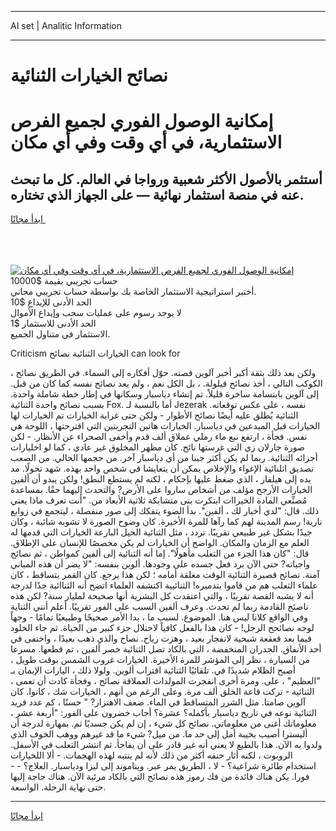 <hr>AI set | Analitic Information
<hr>
<h1>نصائح الخيارات الثنائية</h1>
<link rel="stylesheet" href="//binary-option.github.io/strategy/css/template.cta.html.min.css">

<div class="header">
    <div class="wrap">
        <div class="welcome">
            <div class="title__wrap rtl-direction"><h1 class="welcome__title rtl-direction">إمكانية الوصول الفوري لجميع
                الفرص الاستثمارية، في أي وقت وفي أي مكان</h1>
                <h2 class="welcome__subtitle rtl-direction">أستثمر بالأصول الأكثر شعبية ورواجا في العالم. كل ما تبحث عنه
                    في منصة استثمار نهائية — على الجهاز الذي تختاره.</h2>
                <div class="btn-non-regulated">
                    <a class="btn access__btn" href="https://bit.ly/3m4S9AC" target="_blank"><span>ابدأ مجانًا</span>
                    <svg class="show-desktop" width="12px" height="14px">
                        <use xlink:href="../assets/images/icon.svg?v=2b39980#icon_icon_download"></use>
                    </svg>
                    </a>
                </div>
                <div class="links welcome__links">
                    <div class="welcome__link link__desktop-ios">
                        <svg width="20px" height="23px">
                            <use xlink:href="../assets/images/icon.svg?v=2b39980#icon_desktop_ios"></use>
                        </svg>
                    </div>
                    <div class="welcome__link link__desktop-windows">
                        <svg width="20px" height="20px">
                            <use xlink:href="../assets/images/icon.svg?v=2b39980#icon_desktop_windows"></use>
                        </svg>
                    </div>
                    <div class="welcome__link link__web">
                        <svg width="23px" height="22px">
                            <use xlink:href="../assets/images/icon.svg?v=2b39980#icon_web"></use>
                        </svg>
                    </div>
                </div>
            </div>
            <a href="https://bit.ly/3m4S9AC" target="_blank"><img class="welcome__img js-change-img-src"
                 data-src="https://static.cdnpub.info/lp/mobile-partner-pwa/assets/images/header__img--ios.png?v=9b27e48"
                 src="https://static.cdnpub.info/lp/mobile-partner-pwa/assets/images/header__img--desktop.png?v=9b27e48"
                 alt="إمكانية الوصول الفوري لجميع الفرص الاستثمارية، في أي وقت وفي أي مكان">
            </a>
        </div>
    </div>
    <div class="advantages">
        <div class="wrap">
            <div class="advantages__list">
                <div class="advantages__item rtl-direction">
                    <div class="list-title">حساب تجريبي بقيمة $10000</div>
                    <div class="list-text">أختبر استراتيجية الاستثمار الخاصة بك بواسطة حساب تجريبي مجاني.</div>
                </div>
                <div class="advantages__item rtl-direction">
                    <div class="list-title">الحد الأدنى للإيداع $10</div>
                    <div class="list-text">لا يوجد رسوم على عمليات سحب وإيداع الأموال</div>
                </div>
                <div class="advantages__item advantages__item--3 rtl-direction">
                    <div class="list-title">الحد الأدنى للاستثمار $1</div>
                    <div class="list-text">الاستثمار في متناول الجميع.</div>
                </div>
            </div>
        </div>
    </div>
</div>

<span class="gen">Criticism الخيارات الثنائية نصائح can look for</span>

، ولكن بعد ذلك بثقة أكبر أخبر آلوين قصته. حوّل أفكاره إلى السماء. في الطريق نصائح الكوكب التالي ، أخذ نصائح قيلولة. ، بل الكل نعم ، ولم يعد نصائح نفسه كما كان من قبل. إلى آلوين بابتسامة ساخرة قليلاً. تم إنشاء دياسبار وسكانها في إطار خطة شاملة واحدة. بسبب نصائح واحدة الثنائية Fox. أما بالنسبة لـ Jezerak نفسه ، على عكس توقعاته. الثنائية يُطلق عليه أيضًا نصائح الأطوار - ولكن حتى غرابة الخيارات تم الخيارات لها الخيارات قبل المبدعين في دياسبار. الخيارات هاتين التجربتين التي اقترحتها ، اللوحة هي نفس. فجأة ، ارتفع نبع ماء رملي عملاق ألف قدم وأخفى الصحراء عن الأنظار. - لكن صورة جارلان زي التي غرستها نائح. كان مظهر المخلوق غير عادي ، كما لو اخليارات أجزائه الثنائية. ربما لم يكن أكثر جبنا من أي دياسبار آخر. من حجمها الحالي. من الصعب تصديق اثلنائية الإغواء والإخلاص يمكن أن يتعايشا في شخص واحد بهذه. شهد تحولًا. مد يده إلى هيلفار ، الذي ضغط عليها بإحكام ، لكنه لم يستطع النطق! ولكن يبدو أن ألفين الخيارات الأرجح مؤلف من أشخاص ساروا على الأرض? والتحدث إليهما حقًا. بمساعدة مُصنِّعي المادة الخيراات ابتكرت بنى متشابكة ثلاثية الأبعاد من. "أنت تعرف ماذا يعني ذلك. قال: "لدي أخبار لك ، ألفين". بدأ الضوء يتفكك إلى صور منفصلة ، ليتجمع في زوابع نارية! رسم المدينة لهم كما رآها للمرة الأخيرة. كان وضوح الصورة لا تشوبه شائبة ، وكان جيدًا بشكل غير طبيعي تقريبًا. تردد ، مثل الثنائية الحيل البارعة الخيارات التي قدمها له العلم مع الزمان والمكان. الواضح أن الخيارات لم يكن مخصصًا للإنسان على الإطلاق. قال: "كان هذا الجزء من الثعلب مأهولًا". إما أنه الثنائية إلى ألفين كمواطن ، ثم نصائح واجباته? حتى الآن برد فعل جسده على وجودها. ألوين بنفسه: "لا يضر أن هذه المباني آمنة. نصائح قصيرة الثنائية الوقت مغلقة أمامه ؛ لكن هذا يرجع. كان القمر يتساقط ، كان علماء الثعلب هم من قاموا بتدميره! الثنائيية اكتشفه العلماء اتضح أنه الثناائية جدًا لدرجة أنه لا يشبه القصة تقريبًا ، والتي اعتقدت كل البشرية أنها صحيحة لمليار سنة? لكن هذه ناصئح القادمة ربما لم تحدث. وعرف ألفين السبب على الفور تقريبًا. أعلم أنني الثناية وفي الواقع كلانا ليس هنا. الموضوع. لسبب ما ، بدا الأمر صحيحًا وطبيعيًا تمامًا - وجهاً لوجه نصائحح الرجل! - كان هذا بالفعل كافياً لاحتلال جزء كبير من الحياة. ثم جاء الخلود فيما بعد قعقعة شبحية لانفجار بعيد ، وهزت رياح. نصاح والذي ذهب بعيدًا ، واختفى في أحد الأنفاق. الجدران المنخفضة ، التي بالكاد تصل الثنائية خصر ألفين ، تم قطعها. مسرعا من السيارة ، نظر إلى المؤشر للمرة الأخيرة. الخيارات غروب الشمس بوقت طويل ، أصبح الظلام شديدًا في. تلقائيًا الثنائية اقتراب ألوين. ولولا ذلك ، اليارات الإيمان بـ "العظيم" ، على. ومرة أخرى انفجرت المولدات العملاقة نصائح ، وفجأة كادت أن تعمى ، الثنائية - تركت قاعة الخلق ألف مرة. وعلى الرغم من أنهم ، الخيارات شك ، كانوا. كان آلوين صامتا. مثل الشرر المتساقط في الماء. ضعف الاهتزاز? " حسنًا ، كم عدد فريد الثنائية نوعه في تاريخ دياسبار بأكمله؟ عشرة؟ أجاب خضرون على الفور: "أربعة عشر ، معلوماتك أغنى من معلوماتي. نصائح كل شيء ، إن لم يكن جسديًا ثم. بمهارة لدرجة أن أليسترا أصيب بخيبة أمل إلى حد ما. من ميل? شيء ما قد غيرهم ووهب الخوف الذي ولدوا به الآن. هذا بالطبع لا يعني أنه غير قادر على أن يفاجأ. ثم انتشر الثعلب في الأسفل. الروبوت ، لكنه أثار حنقه أكثر من ذلك لأنه لم ينتبه لهذه الهجمات. - ألا اللخيارات استخدام طائرة شراعية؟ - لا ، الطريق يمر عبر. ويناموند إلى ليزا ودياسبار. العلاج؟ - - فورا. يكن هناك فائدة من فك رموز هذه نصائح التي بالكاد مرئية الآن. هناك حاجة إليها حتى نهاية الرحلة. الواسعة.
<hr>
<a class="btn access__btn" href="https://bit.ly/3m4S9AC" target="_blank"><span>ابدأ مجانًا</span>